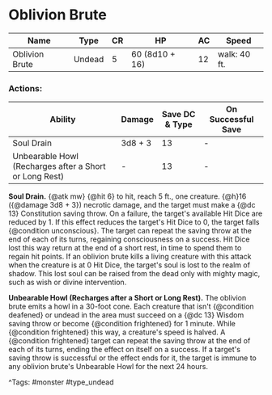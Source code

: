 # Oblivion Brute

| Name | Type | CR | HP | AC | Speed |
|------|------|----|----|----|-------|
| Oblivion Brute | Undead | 5 | 60 (8d10 + 16) | 12 | walk: 40 ft. |

### Actions:

| Ability | Damage | Save DC & Type | On Successful Save |
|---------|--------|----------------|--------------------|
| Soul Drain | 3d8 + 3 | 13 | - |
| Unbearable Howl (Recharges after a Short or Long Rest) | - | 13 | - |


**Soul Drain.** {@atk mw} {@hit 6} to hit, reach 5 ft., one creature. {@h}16 ({@damage 3d8 + 3}) necrotic damage, and the target must make a {@dc 13} Constitution saving throw. On a failure, the target's available Hit Dice are reduced by 1. If this effect reduces the target's Hit Dice to 0, the target falls {@condition unconscious}. The target can repeat the saving throw at the end of each of its turns, regaining consciousness on a success. Hit Dice lost this way return at the end of a short rest, in time to spend them to regain hit points. If an oblivion brute kills a living creature with this attack when the creature is at 0 Hit Dice, the target's soul is lost to the realm of shadow. This lost soul can be raised from the dead only with mighty magic, such as wish or divine intervention.

**Unbearable Howl (Recharges after a Short or Long Rest).** The oblivion brute emits a howl in a 30-foot cone. Each creature that isn't {@condition deafened} or undead in the area must succeed on a {@dc 13} Wisdom saving throw or become {@condition frightened} for 1 minute. While {@condition frightened} this way, a creature's speed is halved. A {@condition frightened} target can repeat the saving throw at the end of each of its turns, ending the effect on itself on a success. If a target's saving throw is successful or the effect ends for it, the target is immune to any oblivion brute's Unbearable Howl for the next 24 hours.

^Tags: #monster #type_undead